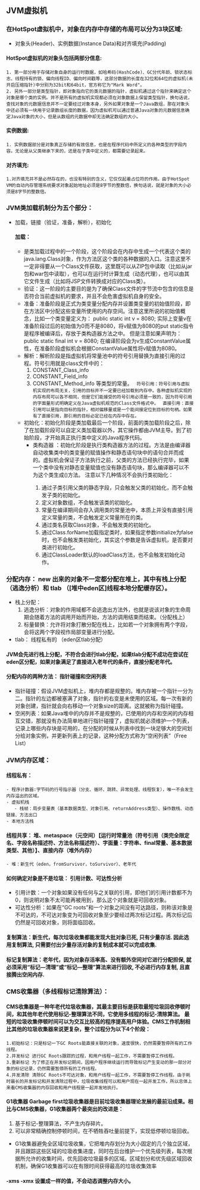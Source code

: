 ## JVM虚拟机
### 在HotSpot虚拟机中，对象在内存中存储的布局可以分为3块区域:
  - 对象头(Header)、实例数据(Instance Data)和对齐填充(Padding)
  #### HotSpot虚拟机的对象头包括两部分信息:
    1. 第一部分用于存储对象自身的运行时数据，如哈希码(HashCode)、GC分代年龄、锁状态标志、线程持有的锁、偏向线程ID、偏向时间戳等，这部分数据的长度在32位和64位的虚拟机(未开启压缩指针)中分别为32bit和64bit，官方称它为"Mark Word"。
    2. 另外一部分是类型指针，即对象指向它的类元数据的指针，虚拟机通过这个指针来确定这个对象是哪个类的实例。并不是所有的虚拟机实现都必须在对象数据上保留类型指针，换句话说，查找对象的元数据信息并不一定要经过对象本身，另外如果对象是一个Java数组，那在对象头中还必须有一块用于记录数组长度的数据，因为虚拟机可以通过普通Java对象的元数据信息确定Java对象的大小，但是从数组的元数据中却无法确定数组的大小。
  #### 实例数据:
    1. 实例数据部分是对象真正存储的有效信息，也是在程序代码中所定义的各种类型的字段内容。无论是从父类继承下来的，还是在子类中定义的，都需要记录起来。 
  #### 对齐填充:
    1.对齐填充并不是必然存在的，也没有特别的含义，它仅仅起着占位符的作用。由于HotSpot VM的自动内存管理系统要求对象起始地址必须是8字节的整数倍，换句话说，就是对象的大小必须是8字节的整数倍。

### JVM类加载机制分为五个部分：
- 加载，链接（验证，准备，解析），初始化
  #### 加载：
  - 是类加载过程中的一个阶段，这个阶段会在内存中生成一个代表这个类的java.lang.Class对象，作为方法区这个类的各种数据的入口。注意这里不一定非得要从一个Class文件获取，这里既可以从ZIP包中读取（比如从jar包和war包中读取），也可以在运行时计算生成（动态代理），也可以由其它文件生成（比如将JSP文件转换成对应的Class类）。 
  - 验证：这一阶段的主要目的是为了确保Class文件的字节流中包含的信息是否符合当前虚拟机的要求，并且不会危害虚拟机自身的安全。 
  - 准备：准备阶段是正式为类变量分配内存并设置类变量的初始值阶段，即在方法区中分配这些变量所使用的内存空间。注意这里所说的初始值概念，比如一个类变量定义为： public static int v = 8080; 实际上变量v在准备阶段过后的初始值为0而不是8080，将v赋值为8080的put static指令是程序被编译后，存放于类构造器<client>方法之中。 但是注意如果声明为：public static final int v = 8080; 在编译阶段会为v生成ConstantValue属性，在准备阶段虚拟机会根据ConstantValue属性将v赋值为8080。 
  - 解析：解析阶段是指虚拟机将常量池中的符号引用替换为直接引用的过程。符号引用就是class文件中的：
    1. CONSTANT_Class_info
    2. CONSTANT_Field_info 
    3. CONSTANT_Method_info 等类型的常量。 
    ` 符号引用：符号引用与虚拟机实现的布局无关，引用的目标并不一定要已经加载到内存中。各种虚拟机实现的内存布局可以各不相同，但是它们能接受的符号引用必须是一致的，因为符号引用的字面量形式明确定义在Java虚拟机规范的Class文件格式中。` 
    ` 直接引用：直接引用可以是指向目标的指针，相对偏移量或是一个能间接定位到目标的句柄。如果有了直接引用，那引用的目标必定已经在内存中存在。`
  - 初始化：初始化阶段是类加载最后一个阶段，前面的类加载阶段之后，除了在加载阶段可以自定义类加载器以外，其它操作都由JVM主导。到了初始阶段，才开始真正执行类中定义的Java程序代码。 
    - 类构造器<client> ：初始化阶段是执行类构造器<client>方法的过程。<client>方法是由编译器自动收集类中的类变量的赋值操作和静态语句块中的语句合并而成的。虚拟机会保证子<client>方法执行之前，父类的<client>方法已经执行完毕，如果一个类中没有对静态变量赋值也没有静态语句块，那么编译器可以不为这个类生成<client>()方法。 注意以下几种情况不会执行类初始化： 
       1. 通过子类引用父类的静态字段，只会触发父类的初始化，而不会触发子类的初始化。
       2. 定义对象数组，不会触发该类的初始化。 
       3. 常量在编译期间会存入调用类的常量池中，本质上并没有直接引用定义常量的类，不会触发定义常量所在的类。
       4. 通过类名获取Class对象，不会触发类的初始化。 
       5. 通过Class.forName加载指定类时，如果指定参数initialize为false时，也不会触发类初始化，其实这个参数是告诉虚拟机，是否要对类进行初始化。
       6. 通过ClassLoader默认的loadClass方法，也不会触发初始化动作。



### 分配内存： new 出来的对象不一定都分配在堆上，其中有栈上分配（逃逸分析）和 tlab （[堆中eden区]线程本地分配缓存区）。
  - 栈上分配：
    1. 逃逸分析：对象的作用域都不会逃逸出方法外，也就是说该对象的生命周期会随着方法的调用开始而开始，方法的调用结束而结束。（分配栈上）
    2. 标量替换：允许将对象打散分配在栈上，比如若一个对象拥有两个字段，会将这两个字段视作局部变量进行分配。
  - tlab： 线程私有的 （eden区tlab分配）

#### JVM会先进行栈上分配，不符合会进行tlab分配，如果tlab分配不成功在尝试在eden区分配，如果对象满足了直接进入老年代的条件，直接分配老年代。

#### 分配内存的两种方法： 指针碰撞和空闲列表
  - 指针碰撞：假设JVM虚拟机上，堆内存都是规整的。堆内存被一个指针一分为二。指针的左边都被塞满了对象，指针的右变是未使用的区域。每一次有新的对象创建，指针就会向右移动一个对象size的距离。这就被称为指针碰撞。
  - 空闲列表：如果Java堆中的内存并不是规整的，已使用的内存和空闲的内存相互交错，那就没有办法简单地进行指针碰撞了，虚拟机就必须维护一个列表，记录上哪些内存块是可用的，在分配的时候从列表中找到一块足够大的空间划分给对象实例，并更新列表上的记录，这种分配方式称为“空闲列表”（Free List）

### JVM内存区域：
  #### 线程私有： 
    - 程序计数器:字节码的行号指示器（分支、循环、跳转、异常处理、线程恢复），唯一不会发生内存溢出的区域。
    - 虚拟机栈
       - 栈帧：局步变量表（基本数据类型、对象引用、returnAddress类型）、操作数栈、动态链接、方法出口
    - 本地方法栈
  #### 线程共享： 堆、metaspace（元空间）【运行时常量池（符号引用（类完全限定名、字段名称描述符、方法名称描述符）、字面量：字符串、final常量、基本数据类型、其他）】、直接内存（堆外内存）
    - 堆：新生代（eden，fromSurvivor，toSurvivor）、老年代







#### 如何确定对象是不是垃圾： 引用计数、可达性分析
  - 引用计数：一个对象如果没有任何与之关联的引用，即他们的引用计数都不为0，则说明对象不太可能再被用到，那么这个对象就是可回收对象。
  - 可达性分析：如果在“GC roots”和一个对象之间没有可达路径，则称该对象是不可达的，不可达对象变为可回收对象至少要经过两次标记过程。两次标记后仍然是可回收对象，则将面临回收。

#### 复制算法：新生代，每次垃圾收集都能发现大批对象已死, 只有少量存活. 因此选用复制算法, 只需要付出少量存活对象的复制成本就可以完成收集. 
#### 标记复制算法：老年代，因为对象存活率高、没有额外空间对它进行分配担保, 就必须采用“标记—清理”或“标记—整理”算法来进行回收, 不必进行内存复制, 且直接腾出空闲内存. 

### CMS收集器（多线程标记清除算法）：
  #### CMS收集器是一种年老代垃圾收集器，其最主要目标是获取最短垃圾回收停顿时间，和其他年老代使用标记-整理算法不同，它使用多线程的标记-清除算法。 最短的垃圾收集停顿时间可以为交互比较高的程序提高用户体验。CMS工作机制相比其他的垃圾收集器来说更复杂，整个过程分为以下4个阶段： 
    1.初始标记：只是标记一下GC Roots能直接关联的对象，速度很快，仍然需要暂停所有的工作线程。
    2.并发标记 进行GC Roots跟踪的过程，和用户线程一起工作，不需要暂停工作线程。
    3.重新标记 为了修正在并发标记期间，因用户程序继续运行而导致标记产生变动的那一部分对象的标记记录，仍然需要暂停所有的工作线程。 
    4.并发清除 清除GC Roots不可达对象，和用户线程一起工作，不需要暂停工作线程。由于耗时最长的并发标记和并发清除过程中，垃圾收集线程可以和用户现在一起并发工作，所以总体上来看CMS收集器的内存回收和用户线程是一起并发地执行。

#### G1收集器 Garbage first垃圾收集器是目前垃圾收集器理论发展的最前沿成果。相比与CMS收集器，G1收集器两个最突出的改进是： 
  1. 基于标记-整理算法，不产生内存碎片。 
  2. 可以非常精确控制停顿时间，在不牺牲吞吐量前提下，实现低停顿垃圾回收。 
- G1收集器避免全区域垃圾收集，它把堆内存划分为大小固定的几个独立区域，并且跟踪这些区域的垃圾收集进度，同时在后台维护一个优先级列表，每次根据所允许的收集时间，优先回收垃圾最多的区域。区域划分和优先级区域回收机制，确保G1收集器可以在有限时间获得最高的垃圾收集效率

#### -xms -xmx 设置成一样的值，不会动态调整内存大小。


